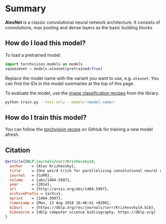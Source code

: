 <!--
Type: model-index
Collections:
- Name: AlexNet
  Paper: '1404.5997'
Models:
- Name: AlexNet
  Code: https://github.com/pytorch/vision/blob/5a315453da5089d66de94604ea49334a66552524/torchvision/models/alexnet.py#L53
  Config: https://github.com/pytorch/vision/tree/master/references/classification
  In Collection: AlexNet
  Metadata:
    Architecture:
    - Convolution
    - Dropout
    - Dense Connections
    - ReLU
    - Max Pooling
    - Softmax
    Batch Size: 32
    Epochs: 90
    FLOPs: 1429383808
    ID: alexnet
    LR: 0.2
    LR Gamma: 0.1
    LR Step Size: 30
    Momentum: 0.9
    Parameters: 61100840
    Training Data:
    - ImageNet
    Training Resources: 8x NVIDIA V100 GPUs
    Training Techniques:
    - Weight Decay
    - SGD with Momentum
    Weight Decay: 0.0001
  Results:
  - Dataset: ImageNet
    Metrics:
      Top 1 Accuracy: 56.55%
      Top 5 Accuracy: 79.09%
    Task: Image Classification
  Weights: https://download.pytorch.org/models/alexnet-owt-4df8aa71.pth
-->

# Summary

**AlexNet** is a classic convolutional neural network architecture. It consists of convolutions, max pooling and dense layers as the basic building blocks

## How do I load this model?

To load a pretrained model:

```python
import torchvision.models as models
squeezenet = models.alexnet(pretrained=True)
```

Replace the model name with the variant you want to use, e.g. `alexnet`. You can find the IDs in the model summaries at the top of this page.

To evaluate the model, use the [image classification recipes]((https://github.com/pytorch/vision/tree/master/references/classification)) from the library.

```bash
python train.py --test-only --model='<model_name>'
```

## How do I train this model?

You can follow the [torchvision recipe](https://github.com/pytorch/vision/tree/master/references/classification) on GitHub for training a new model afresh.

## Citation

```BibTeX
@article{DBLP:journals/corr/Krizhevsky14,
  author    = {Alex Krizhevsky},
  title     = {One weird trick for parallelizing convolutional neural networks},
  journal   = {CoRR},
  volume    = {abs/1404.5997},
  year      = {2014},
  url       = {http://arxiv.org/abs/1404.5997},
  archivePrefix = {arXiv},
  eprint    = {1404.5997},
  timestamp = {Mon, 13 Aug 2018 16:48:41 +0200},
  biburl    = {https://dblp.org/rec/journals/corr/Krizhevsky14.bib},
  bibsource = {dblp computer science bibliography, https://dblp.org}
}
```